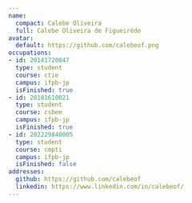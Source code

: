 ```yaml
---
name:
  compact: Calebe Oliveira
  full: Calebe Oliveira de Figueirêdo
avatar:
  default: https://github.com/calebeof.png
occupations:
- id: 20141720047
  type: student
  course: ctie
  campus: ifpb-jp
  isFinished: true
- id: 20181610021
  type: student
  course: csbee
  campus: ifpb-jp
  isFinished: true
- id: 202229840005
  type: student
  course: cmpti
  campus: ifpb-jp
  isFinished: false
addresses:
  github: https://github.com/calebeof
  linkedin: https://www.linkedin.com/in/calebeof/
---
```

